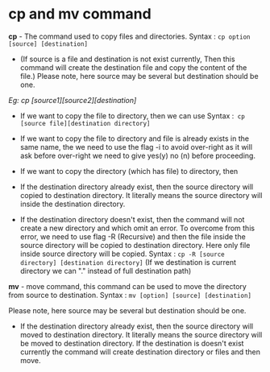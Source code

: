 # cp and mv command
**cp** - The command used to copy files and directories. 
Syntax :  ```cp option [source] [destination]```

* (If source is a file and destination is not exist currently, Then this command will create the destination file and copy the content of the file.)
Please note, here source may be several but destination should be one.

_Eg: cp [source1][source2][destination]_

* If we want to copy the file to directory, then we can use 
Syntax :``` cp [source file][destination directory]```

* If we want to copy the file to directory and file is already exists in the same name,  the we need to use the flag -i to avoid over-right as it will ask before over-right we need to give yes(y) no (n) before proceeding.

* If we want to copy the directory (which has file) to directory, then
* If the destination directory already exist, then the source directory will copied to destination directory. It literally means the source directory will inside the destination directory.
* If the destination directory doesn't exist, then the command will not create a new directory and which omit an error. To overcome from this error, we need to use flag -R (Recursive) and then the file inside the source directory will be copied to destination directory. Here only file inside source directory will be copied.
Syntax : ```cp -R [source directory] [destination directory]```
(If we destination is current directory we can "." instead of full destination path)

**mv** - move command, this command can be used to move the directory from source to destination.
Syntax : ```mv [option] [source] [destination]```

Please note, here source may be several but destination should be one.
* If the destination directory already exist, then the source directory will moved to destination directory. It literally means the source directory will be moved to destination directory.
If the destination is doesn't exist currently the command will create destination directory or files and then move.  